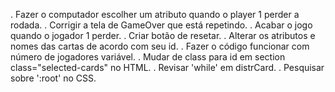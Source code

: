 . Fazer o computador escolher um atributo quando o player 1 perder a rodada.
. Corrigir a tela de GameOver que está repetindo.
. Acabar o jogo quando o jogador 1 perder.
. Criar botão de resetar. 
. Alterar os atributos e nomes das cartas de acordo com seu id.
. Fazer o código funcionar com número de jogadores variável.
. Mudar de class para id em section class="selected-cards" no HTML.
. Revisar 'while' em distrCard.
. Pesquisar sobre ':root' no CSS.